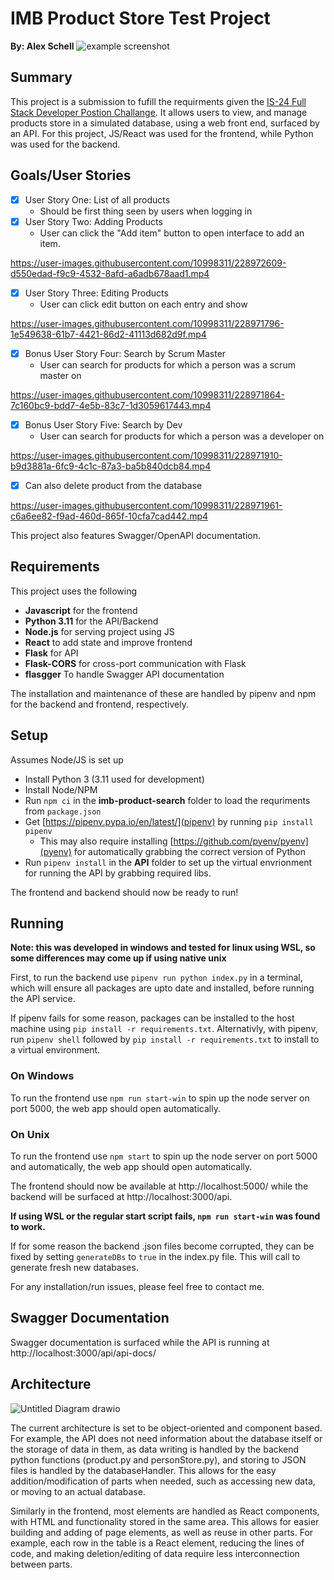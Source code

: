 # IMB Product Store Test Project

**By: Alex Schell**
![example screenshot](https://i.imgur.com/NQyHsd0.png)
## Summary 
This project is a submission to fufill the requirments given the [IS-24 Full Stack Developer Postion Challange](https://github.com/bcgov/citz-imb-full-stack-code-challenge-req97073). It allows users to view, and manage products store in a simulated database, using a web front end, surfaced by an API. For this project, JS/React was used for the frontend, while Python was used for the backend.


## Goals/User Stories
- [x] User Story One: List of all products
    - Should be first thing seen by users when logging in
- [x] User Story Two: Adding Products
    - User can click the "Add item" button to open interface to add an item.

https://user-images.githubusercontent.com/10998311/228972609-d550edad-f9c9-4532-8afd-a6adb678aad1.mp4


- [x] User Story Three: Editing Products
    - User can click edit button on each entry and show

https://user-images.githubusercontent.com/10998311/228971796-1e549638-61b7-4421-86d2-41113d682d9f.mp4

- [x] Bonus User Story Four: Search by Scrum Master
    - User can search for products for which a person was a scrum master on

https://user-images.githubusercontent.com/10998311/228971864-7c160bc9-bdd7-4e5b-83c7-1d3059617443.mp4


- [x] Bonus User Story Five: Search by Dev
    - User can search for products for which a person was a developer on

https://user-images.githubusercontent.com/10998311/228971910-b9d3881a-6fc9-4c1c-87a3-ba5b840dcb84.mp4

- [x] Can also delete product from the database

https://user-images.githubusercontent.com/10998311/228971961-c6a6ee82-f9ad-460d-865f-10cfa7cad442.mp4



This project also features Swagger/OpenAPI documentation.

## Requirements
This project uses the following
 - **Javascript** for the frontend
 - **Python 3.11** for the API/Backend
 - **Node.js** for serving project using JS
 - **React** to add state and improve frontend
 - **Flask** for API 
 - **Flask-CORS** for cross-port communication with Flask
 - **flasgger** To handle Swagger API documentation

The installation and maintenance of these are handled by pipenv and npm for the backend and frontend, respectively.

## Setup
Assumes Node/JS is set up
- Install Python 3 (3.11 used for development)
- Install Node/NPM
- Run `npm ci` in the **imb-product-search** folder to load the requriments from `package.json`
- Get [https://pipenv.pypa.io/en/latest/](pipenv) by running `pip install pipenv`
    - This may also require installing [https://github.com/pyenv/pyenv](pyenv) for automatically grabbing the correct version of Python
- Run `pipenv install` in the **API** folder to set up the virtual envrionment for running the API by grabbing required libs.

The frontend and backend should now be ready to run!

## Running
**Note: this was developed in windows and tested for linux using WSL, so some differences may come up if using native unix**

First, to run the backend use `pipenv run python index.py` in a terminal, which will ensure all packages are upto date and installed, before running the API service. 

If pipenv fails for some reason, packages can be installed to the host machine using `pip install -r requirements.txt`. Alternativly, with pipenv, run `pipenv shell` followed by `pip install -r requirements.txt` to install to a virtual environment.

### On Windows
To run the frontend use `npm run start-win` to spin up the node server on port 5000, the web app should open automatically. 

### On Unix 
To run the frontend use `npm start` to spin up the node server on port 5000 and automatically, the web app should open automatically.

The frontend should now be available at http://localhost:5000/ while the backend will be surfaced at http://localhost:3000/api.

**If using WSL or the regular start script fails, `npm run start-win` was found to work.**


If for some reason the backend .json files become corrupted, they can be fixed by setting `generateDBs` to `true` in the index.py file. This will call to generate fresh new databases.

For any installation/run issues, please feel free to contact me.

## Swagger Documentation
Swagger documentation is surfaced while the API is running at http://localhost:3000/api/api-docs/

## Architecture
![Untitled Diagram drawio](https://user-images.githubusercontent.com/10998311/228973658-c5789a30-9667-4e1d-9347-cd83b4a3a438.png)

The current architecture is set to be object-oriented and component based. For example, the API does not need information about the database itself or the storage of data in them, as data writing is handled by the backend python functions (product.py and personStore.py), and storing to JSON files is handled by the databaseHandler. This allows for the easy addition/modification of parts when needed, such as accessing new data, or moving to an actual database. 

Similarly in the frontend, most elements are handled as React components, with HTML and functionality stored in the same area. This allows for easier building and adding of page elements, as well as reuse in other parts. For example, each row in the table is a React element, reducing the lines of code, and making deletion/editing of data require less interconnection between parts. 
